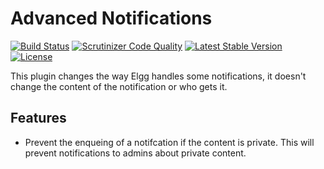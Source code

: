 Advanced Notifications
======================

[![Build Status](https://scrutinizer-ci.com/g/ColdTrick/advanced_notifications/badges/build.png?b=master)](https://scrutinizer-ci.com/g/ColdTrick/advanced_notifications/build-status/master)
[![Scrutinizer Code Quality](https://scrutinizer-ci.com/g/ColdTrick/advanced_notifications/badges/quality-score.png?b=master)](https://scrutinizer-ci.com/g/ColdTrick/advanced_notifications/?branch=master)
[![Latest Stable Version](https://poser.pugx.org/coldtrick/advanced_notifications/v/stable.svg)](https://packagist.org/packages/coldtrick/advanced_notifications)
[![License](https://poser.pugx.org/coldtrick/advanced_notifications/license.svg)](https://packagist.org/packages/coldtrick/advanced_notifications)

This plugin changes the way Elgg handles some notifications, it doesn't change the content of the notification or who gets it.

Features
-----------

- Prevent the enqueing of a notifcation if the content is private. This will prevent notifications to admins about private content.
